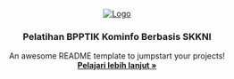 <p align="center">
  <a href="https://bpptik.kominfo.go.id/">
    <img src="https://bpptik.kominfo.go.id/wp-content/uploads/2017/02/xlogo_web_bpptik-2.png.pagespeed.ic.LN1vMmwdNB.webp" alt="Logo" width="auto" height="auto">
  </a>
  <h3 align="center">Pelatihan BPPTIK Kominfo Berbasis SKKNI</h3>
  <p align="center">
    An awesome README template to jumpstart your projects!
    <br />
    <a href="https://bpptik.kominfo.go.id/sertifikasi/"><strong>Pelajari lebih lanjut »</strong></a>
  </p>
</p>